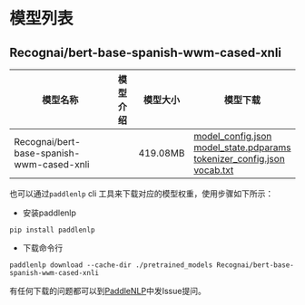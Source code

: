 #  模型列表

## Recognai/bert-base-spanish-wwm-cased-xnli

| 模型名称 | 模型介绍 | 模型大小  | 模型下载 |
| --- | --- | --- | --- |
|Recognai/bert-base-spanish-wwm-cased-xnli|  | 419.08MB | [model_config.json](https://bj.bcebos.com/paddlenlp/models/community/Recognai/bert-base-spanish-wwm-cased-xnli/model_config.json)<br>[model_state.pdparams](https://bj.bcebos.com/paddlenlp/models/community/Recognai/bert-base-spanish-wwm-cased-xnli/model_state.pdparams)<br>[tokenizer_config.json](https://bj.bcebos.com/paddlenlp/models/community/Recognai/bert-base-spanish-wwm-cased-xnli/tokenizer_config.json)<br>[vocab.txt](https://bj.bcebos.com/paddlenlp/models/community/Recognai/bert-base-spanish-wwm-cased-xnli/vocab.txt) |

也可以通过`paddlenlp` cli 工具来下载对应的模型权重，使用步骤如下所示：

* 安装paddlenlp

```shell
pip install paddlenlp
```

* 下载命令行

```shell
paddlenlp download --cache-dir ./pretrained_models Recognai/bert-base-spanish-wwm-cased-xnli
```

有任何下载的问题都可以到[PaddleNLP](https://github.com/PaddlePaddle/PaddleNLP)中发Issue提问。